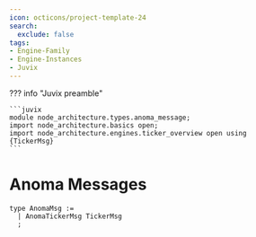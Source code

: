 ```yaml
---
icon: octicons/project-template-24
search:
  exclude: false
tags:
- Engine-Family
- Engine-Instances
- Juvix
---
```




??? info "Juvix preamble"

    ```juvix
    module node_architecture.types.anoma_message;
    import node_architecture.basics open;
    import node_architecture.engines.ticker_overview open using {TickerMsg}
    ```

# Anoma Messages

```juvix
type AnomaMsg :=
  | AnomaTickerMsg TickerMsg
  ;
```